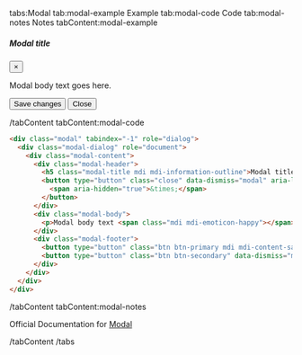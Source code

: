tabs:Modal
tab:modal-example Example
tab:modal-code Code
tab:modal-notes Notes
tabContent:modal-example

<div class="modal" tabindex="-1" role="dialog" style="display:block;position:relative;">
  <div class="modal-dialog" role="document" style="margin-top:10px;margin-bottom:10px;">
    <div class="modal-content">
      <div class="modal-header">
        <h5 class="modal-title mdi mdi-information-outline">Modal title</h5>
        <button type="button" class="close" data-dismiss="modal" aria-label="Close">
          <span aria-hidden="true">&times;</span>
        </button>
      </div>
      <div class="modal-body">
        <p>Modal body text <span class="mdi mdi-emoticon-happy"></span> goes here.</p>
      </div>
      <div class="modal-footer">
        <button type="button" class="btn btn-primary mdi mdi-content-save">Save changes</button>
        <button type="button" class="btn btn-secondary" data-dismiss="modal">Close</button>
      </div>
    </div>
  </div>
</div>

/tabContent
tabContent:modal-code

```html
<div class="modal" tabindex="-1" role="dialog">
  <div class="modal-dialog" role="document">
    <div class="modal-content">
      <div class="modal-header">
        <h5 class="modal-title mdi mdi-information-outline">Modal title</h5>
        <button type="button" class="close" data-dismiss="modal" aria-label="Close">
          <span aria-hidden="true">&times;</span>
        </button>
      </div>
      <div class="modal-body">
        <p>Modal body text <span class="mdi mdi-emoticon-happy"></span> goes here.</p>
      </div>
      <div class="modal-footer">
        <button type="button" class="btn btn-primary mdi mdi-content-save">Save changes</button>
        <button type="button" class="btn btn-secondary" data-dismiss="modal">Close</button>
      </div>
    </div>
  </div>
</div>
```

/tabContent
tabContent:modal-notes

Official Documentation for <a href="https://getbootstrap.com/docs/4.0/components/modal/" target="_blank">Modal</a>

/tabContent
/tabs